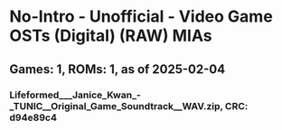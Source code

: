 # No-Intro - Unofficial - Video Game OSTs (Digital) (RAW) MIAs
## Games: 1, ROMs: 1, as of 2025-02-04
### Lifeformed___Janice_Kwan_-_TUNIC__Original_Game_Soundtrack__WAV.zip, CRC: d94e89c4
